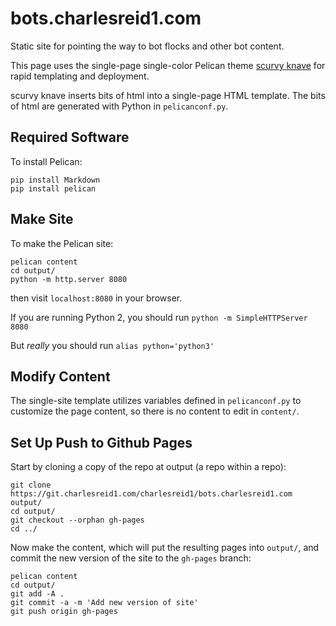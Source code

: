 # bots.charlesreid1.com

Static site for pointing the way to bot flocks
and other bot content.

This page uses the single-page single-color Pelican theme [scurvy knave](https://git.charlesreid1.com/charlesreid1/scurvy-knave-theme) for rapid templating and deployment.

scurvy knave inserts bits of html into a single-page HTML template. The bits of html are generated with Python in `pelicanconf.py`.

## Required Software

To install Pelican:

```
pip install Markdown
pip install pelican
```

## Make Site

To make the Pelican site:

```
pelican content
cd output/
python -m http.server 8080
```

then visit `localhost:8080` in your browser.

If you are running Python 2, you should run `python -m SimpleHTTPServer 8080`

But _really_ you should run `alias python='python3'`

## Modify Content

The single-site template utilizes variables defined in `pelicanconf.py` 
to customize the page content, so there is no content to edit in `content/`.

## Set Up Push to Github Pages

Start by cloning a copy of the repo at output (a repo within a repo):

```
git clone https://git.charlesreid1.com/charlesreid1/bots.charlesreid1.com output/
cd output/
git checkout --orphan gh-pages
cd ../
```

Now make the content, which will put the resulting pages into `output/`,
and commit the new version of the site to the `gh-pages` branch:

```
pelican content
cd output/
git add -A .
git commit -a -m 'Add new version of site'
git push origin gh-pages
```



